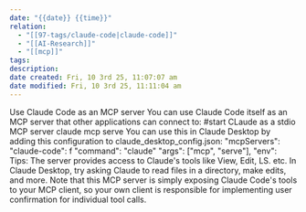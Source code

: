 ```yaml
---
date: "{{date}} {{time}}"
relation:
  - "[[97-tags/claude-code|claude-code]]"
  - "[[AI-Research]]"
  - "[[mcp]]"
tags:
description:
date created: Fri, 10 3rd 25, 11:07:07 am
date modified: Fri, 10 3rd 25, 11:11:04 am
---
```

Use Claude Code as an MCP server
You can use Claude Code itself as an MCP server that other applications can connect to:
#start CLaude as a stdio MCP server claude mcp serve
You can use this in Claude Desktop by adding this configuration to claude_desktop_config.json:
"mcpServers":
"claude-code": f "command": "claude" "args": ["mcp", "serve"], "env":
Tips:
The server provides access to Claude's tools like View, Edit, LS. etc.
In Claude Desktop, try asking Claude to read files in a directory, make edits, and more.
Note that this MCP server is simply exposing Claude Code's tools to your MCP client, so your own client is responsible for implementing user confirmation for individual tool calls.
